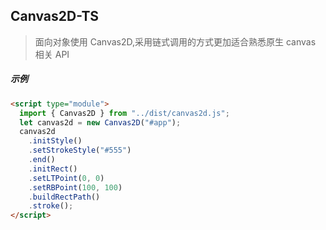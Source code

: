 ## Canvas2D-TS

> 面向对象使用 Canvas2D,采用链式调用的方式更加适合熟悉原生 canvas 相关 API

##### 示例

```html
<script type="module">
  import { Canvas2D } from "../dist/canvas2d.js";
  let canvas2d = new Canvas2D("#app");
  canvas2d
    .initStyle()
    .setStrokeStyle("#555")
    .end()
    .initRect()
    .setLTPoint(0, 0)
    .setRBPoint(100, 100)
    .buildRectPath()
    .stroke();
</script>
```
